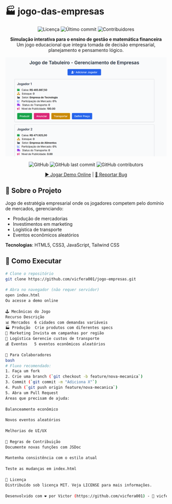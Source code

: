 # 🏭 jogo-das-empresas

<p align="center">
  <img src="https://img.shields.io/github/license/vicfera001/jogo-empresas?color=blue" alt="Licença">
  <img src="https://img.shields.io/github/last-commit/vicfera001/jogo-empresas" alt="Último commit">
  <img src="https://img.shields.io/github/contributors/vicfera001/jogo-empresas" alt="Contribuidores">
</p>

<p align="center">
  <strong>Simulação interativa para o ensino de gestão e matemática financeira</strong><br>
  Um jogo educacional que integra tomada de decisão empresarial, planejamento e pensamento lógico.
</p>

<div align="center">
  <img src="assets/screenshot.png" width="600" alt="Screenshot do Jogo">
   
  ![GitHub](https://img.shields.io/github/license/vicfera001/jogo-empresas?color=blue)
  ![GitHub last commit](https://img.shields.io/github/last-commit/vicfera001/jogo-empresas)
  ![GitHub contributors](https://img.shields.io/github/contributors/vicfera001/jogo-empresas)

  [▶️ Jogar Demo Online](https://vicfera001.github.io/jogo-empresas) | 
  [🐛 Reportar Bug](https://github.com/vicfera001/jogo-empresas/issues)
</div>

## 🎯 Sobre o Projeto
Jogo de estratégia empresarial onde os jogadores competem pelo domínio de mercados, gerenciando:
- Produção de mercadorias
- Investimentos em marketing
- Logística de transporte
- Eventos econômicos aleatórios

**Tecnologias**: HTML5, CSS3, JavaScript, Tailwind CSS

## 🚀 Como Executar
```bash
# Clone o repositório
git clone https://github.com/vicfera001/jogo-empresas.git

# Abra no navegador (não requer servidor)
open index.html
Ou acesse a demo online

🕹️ Mecânicas do Jogo
Recurso	Descrição
📊 Mercados	6 cidades com demandas variáveis
🏭 Produção	Crie produtos com diferentes specs
📢 Marketing	Invista em campanhas por região
🚚 Logística	Gerencie custos de transporte
💰 Eventos	5 eventos econômicos aleatórios

👥 Para Colaboradores
bash
# Fluxo recomendado:
1. Faça um fork
2. Crie uma branch (`git checkout -b feature/nova-mecanica`)
3. Commit (`git commit -m "Adiciona X"`)
4. Push (`git push origin feature/nova-mecanica`)
5. Abra um Pull Request
Áreas que precisam de ajuda:

Balanceamento econômico

Novos eventos aleatórios

Melhorias de UI/UX

📌 Regras de Contribuição
Documente novas funções com JSDoc

Mantenha consistência com o estilo atual

Teste as mudanças em index.html

📜 Licença
Distribuído sob licença MIT. Veja LICENSE para mais informações.

Desenvolvido com ❤️ por Victor (https://github.com/vicfera001) - 📧 vicfera75@gmail.com

